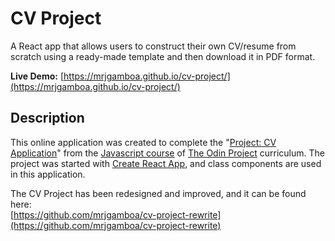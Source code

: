 # CV Project

A React app that allows users to construct their own CV/resume from scratch using a ready-made template and then download it in PDF format.

**Live Demo:** [https://mrjgamboa.github.io/cv-project/](https://mrjgamboa.github.io/cv-project/)

## Description

This online application was created to complete the "[Project: CV Application](https://www.theodinproject.com/paths/full-stack-javascript/courses/javascript/lessons/cv-application)" from the [Javascript course](https://www.theodinproject.com/paths/full-stack-javascript/courses/javascript) of [The Odin Project](https://www.theodinproject.com/) curriculum. The project was started with [Create React App](https://github.com/facebook/create-react-app), and class components are used in this application.

The CV Project has been redesigned and improved, and it can be found here:  
[https://github.com/mrjgamboa/cv-project-rewrite](https://github.com/mrjgamboa/cv-project-rewrite)
